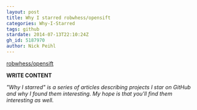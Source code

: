 ```yaml
---
layout: post
title: Why I starred robwhess/opensift
categories: Why-I-Starred
tags: github
stardate: 2014-07-13T22:10:24Z
gh_id: 5187970
author: Nick Peihl
---
```


[robwhess/opensift](https://github.com/robwhess/opensift)

**WRITE CONTENT**

*"Why I starred" is a series of articles describing projects I star on GitHub and why I found them interesting. My hope is that you'll find them interesting as well.*

